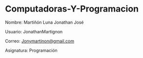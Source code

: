 # Computadoras-Y-Programacion

Nombre: Martiñón Luna Jonathan José

Usuario: JonathanMartignon

Correo: Jonymartinon@gmail.com

Asignatura: Programación
